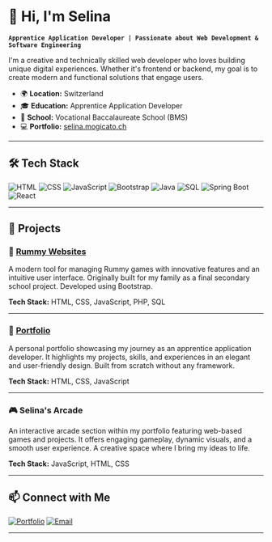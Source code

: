 # 👋 Hi, I'm Selina

**`Apprentice Application Developer | Passionate about Web Development & Software Engineering`**

I'm a creative and technically skilled web developer who loves building unique digital experiences. Whether it's frontend or backend, my goal is to create modern and functional solutions that engage users.

- 🌍 **Location:** Switzerland  
- 🎓 **Education:** Apprentice Application Developer  
- 🏫 **School:** Vocational Baccalaureate School (BMS)  
- 💻 **Portfolio:** [selina.mogicato.ch](https://selina.mogicato.ch)  

---

## 🛠️ Tech Stack

![HTML](https://img.shields.io/badge/-HTML-E34F26?style=flat&logo=html5&logoColor=white)
![CSS](https://img.shields.io/badge/-CSS-1572B6?style=flat&logo=css3&logoColor=white)
![JavaScript](https://img.shields.io/badge/-JavaScript-F7DF1E?style=flat&logo=javascript&logoColor=black)
![Bootstrap](https://img.shields.io/badge/-Bootstrap-7952B3?style=flat&logo=bootstrap&logoColor=white)
![Java](https://img.shields.io/badge/-Java-007396?style=flat&logo=java&logoColor=white)
![SQL](https://img.shields.io/badge/-SQL-4479A1?style=flat&logo=postgresql&logoColor=white)
![Spring Boot](https://img.shields.io/badge/-Spring%20Boot-6DB33F?style=flat&logo=springboot&logoColor=white)
![React](https://img.shields.io/badge/-React-61DAFB?style=flat&logo=react&logoColor=black)

---

## 🚀 Projects

### 🎲 [Rummy Websites](https://rummy.mogicato.ch)
A modern tool for managing Rummy games with innovative features and an intuitive user interface. Originally built for my family as a final secondary school project. Developed using Bootstrap.

**Tech Stack:** HTML, CSS, JavaScript, PHP, SQL  

---

### 📁 [Portfolio](https://selina.mogicato.ch)
A personal portfolio showcasing my journey as an apprentice application developer. It highlights my projects, skills, and experiences in an elegant and user-friendly design. Built from scratch without any framework.

**Tech Stack:** HTML, CSS, JavaScript

---

### 🎮 Selina's Arcade
An interactive arcade section within my portfolio featuring web-based games and projects. It offers engaging gameplay, dynamic visuals, and a smooth user experience. A creative space where I bring my ideas to life.

**Tech Stack:** JavaScript, HTML, CSS  

---

## 📫 Connect with Me

[![Portfolio](https://img.shields.io/badge/Portfolio-000?style=flat&logo=vercel&logoColor=white)](https://selina.mogicato.ch)
[![Email](https://img.shields.io/badge/Email-D14836?style=flat&logo=gmail&logoColor=white)](selimo.contact@gmail.com)

---
